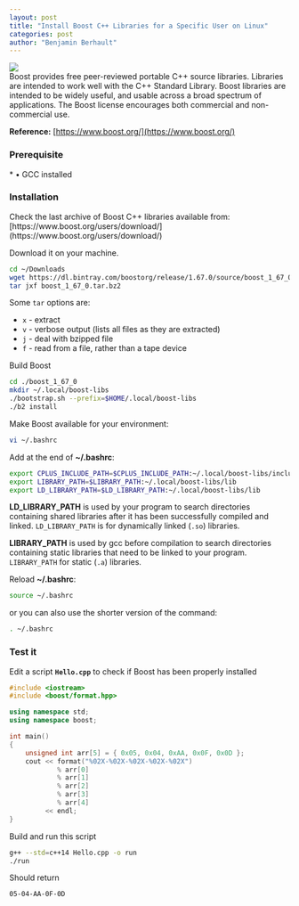 ```yaml
---
layout: post
title: "Install Boost C++ Libraries for a Specific User on Linux"
categories: post
author: "Benjamin Berhault"
---
```


<div class="row">
  <div class="col grid s12 m6 l3">
    <img src="{{ '/images/boost.png' | relative_url }}" class="responsive-img">
  </div>
  <div class="col grid s12 m6 l9 ">
    Boost provides free peer-reviewed portable C++ source libraries. Libraries are intended to work well with the C++ Standard Library. Boost libraries are intended to be widely useful, and usable across a broad spectrum of applications. The Boost license encourages both commercial and non-commercial use.
  </div>
</div>

<b>Reference:</b> [https://www.boost.org/](https://www.boost.org/)

<h3>Prerequisite</h3> 
* &bull; GCC installed

<h3>Installation</h3>
Check the last archive of Boost C++ libraries available from: [https://www.boost.org/users/download/](https://www.boost.org/users/download/)

Download it on your machine.
```bash
cd ~/Downloads
wget https://dl.bintray.com/boostorg/release/1.67.0/source/boost_1_67_0.tar.bz2
tar jxf boost_1_67_0.tar.bz2
```

Some <code>tar</code> options are:
* `x` - extract
* `v` - verbose output (lists all files as they are extracted)
* `j` - deal with bzipped file
* `f` - read from a file, rather than a tape device

Build Boost
```bash
cd ./boost_1_67_0
mkdir ~/.local/boost-libs
./bootstrap.sh --prefix=$HOME/.local/boost-libs
./b2 install
```

Make Boost available for your environment:
```bash
vi ~/.bashrc
```

Add at the end of <b>~/.bashrc</b>:
```bash
export CPLUS_INCLUDE_PATH=$CPLUS_INCLUDE_PATH:~/.local/boost-libs/include
export LIBRARY_PATH=$LIBRARY_PATH:~/.local/boost-libs/lib
export LD_LIBRARY_PATH=$LD_LIBRARY_PATH:~/.local/boost-libs/lib
```

<b>LD_LIBRARY_PATH</b> is used by your program to search directories containing shared libraries after it has been successfully compiled and linked.
<code>LD_LIBRARY_PATH</code> is for dynamically linked (<code>.so</code>) libraries.

<b>LIBRARY_PATH</b> is used by gcc before compilation to search directories containing static libraries that need to be linked to your program.
<code>LIBRARY_PATH</code> for static (<code>.a</code>) libraries.

Reload <b>~/.bashrc</b>:
```bash
source ~/.bashrc
```

or you can also use the shorter version of the command:
```bash
. ~/.bashrc
```

<h3>Test it</h3>

Edit a script <b>`Hello.cpp`</b> to check if Boost has been properly installed
```cpp
#include <iostream>
#include <boost/format.hpp>

using namespace std;
using namespace boost;

int main()
{
    unsigned int arr[5] = { 0x05, 0x04, 0xAA, 0x0F, 0x0D };
    cout << format("%02X-%02X-%02X-%02X-%02X")
            % arr[0]
            % arr[1]
            % arr[2]
            % arr[3]
            % arr[4]
         << endl;
}
```

Build and run this script
```bash
g++ --std=c++14 Hello.cpp -o run
./run
```

Should return
```bash
05-04-AA-0F-0D
```
